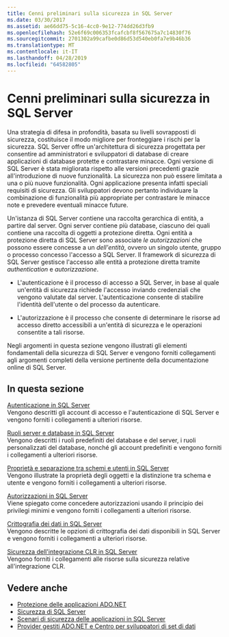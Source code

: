 ```yaml
---
title: Cenni preliminari sulla sicurezza in SQL Server
ms.date: 03/30/2017
ms.assetid: ae66dd75-5c16-4cc0-9e12-774dd26d3fb9
ms.openlocfilehash: 52e6f69c006353fcafcbf8f567675a7c14830f76
ms.sourcegitcommit: 2701302a99cafbe0d86d53d540eb0fa7e9b46b36
ms.translationtype: MT
ms.contentlocale: it-IT
ms.lasthandoff: 04/28/2019
ms.locfileid: "64582805"
---
```

# <a name="overview-of-sql-server-security"></a>Cenni preliminari sulla sicurezza in SQL Server
Una strategia di difesa in profondità, basata su livelli sovrapposti di sicurezza, costituisce il modo migliore per fronteggiare i rischi per la sicurezza. SQL Server offre un'architettura di sicurezza progettata per consentire ad amministratori e sviluppatori di database di creare applicazioni di database protette e contrastare minacce. Ogni versione di SQL Server è stata migliorata rispetto alle versioni precedenti grazie all'introduzione di nuove funzionalità. La sicurezza non può essere limitata a una o più nuove funzionalità. Ogni applicazione presenta infatti speciali requisiti di sicurezza. Gli sviluppatori devono pertanto individuare la combinazione di funzionalità più appropriate per contrastare le minacce note e prevedere eventuali minacce future.  
  
 Un'istanza di SQL Server contiene una raccolta gerarchica di entità, a partire dal server. Ogni server contiene più database, ciascuno dei quali contiene una raccolta di oggetti a protezione diretta. Ogni entità a protezione diretta di SQL Server sono associate *le autorizzazioni* che possono essere concesse a un *dell'entità*, ovvero un singolo utente, gruppo o processo concesso l'accesso a SQL Server. Il framework di sicurezza di SQL Server gestisce l'accesso alle entità a protezione diretta tramite *authentication* e *autorizzazione*.  
  
- L'autenticazione è il processo di accesso a SQL Server, in base al quale un'entità di sicurezza richiede l'accesso inviando credenziali che vengono valutate dal server. L'autenticazione consente di stabilire l'identità dell'utente o del processo da autenticare.  
  
- L'autorizzazione è il processo che consente di determinare le risorse ad accesso diretto accessibili a un'entità di sicurezza e le operazioni consentite a tali risorse.  
  
 Negli argomenti in questa sezione vengono illustrati gli elementi fondamentali della sicurezza di SQL Server e vengono forniti collegamenti agli argomenti completi della versione pertinente della documentazione online di SQL Server.  
  
## <a name="in-this-section"></a>In questa sezione  
 [Autenticazione in SQL Server](../../../../../docs/framework/data/adonet/sql/authentication-in-sql-server.md)  
 Vengono descritti gli account di accesso e l'autenticazione di SQL Server e vengono forniti i collegamenti a ulteriori risorse.  
  
 [Ruoli server e database in SQL Server](../../../../../docs/framework/data/adonet/sql/server-and-database-roles-in-sql-server.md)  
 Vengono descritti i ruoli predefiniti del database e del server, i ruoli personalizzati del database, nonché gli account predefiniti e vengono forniti i collegamenti a ulteriori risorse.  
  
 [Proprietà e separazione tra schemi e utenti in SQL Server](../../../../../docs/framework/data/adonet/sql/ownership-and-user-schema-separation-in-sql-server.md)  
 Vengono illustrate la proprietà degli oggetti e la distinzione tra schema e utente e vengono forniti i collegamenti a ulteriori risorse.  
  
 [Autorizzazioni in SQL Server](../../../../../docs/framework/data/adonet/sql/authorization-and-permissions-in-sql-server.md)  
 Viene spiegato come concedere autorizzazioni usando il principio dei privilegi minimi e vengono forniti i collegamenti a ulteriori risorse.  
  
 [Crittografia dei dati in SQL Server](../../../../../docs/framework/data/adonet/sql/data-encryption-in-sql-server.md)  
 Vengono descritte le opzioni di crittografia dei dati disponibili in SQL Server e vengono forniti i collegamenti a ulteriori risorse.  
  
 [Sicurezza dell'integrazione CLR in SQL Server](../../../../../docs/framework/data/adonet/sql/clr-integration-security-in-sql-server.md)  
 Vengono forniti i collegamenti alle risorse sulla sicurezza relative all'integrazione CLR.  
  
## <a name="see-also"></a>Vedere anche

- [Protezione delle applicazioni ADO.NET](../../../../../docs/framework/data/adonet/securing-ado-net-applications.md)
- [Sicurezza di SQL Server](../../../../../docs/framework/data/adonet/sql/sql-server-security.md)
- [Scenari di sicurezza delle applicazioni in SQL Server](../../../../../docs/framework/data/adonet/sql/application-security-scenarios-in-sql-server.md)
- [Provider gestiti ADO.NET e Centro per sviluppatori di set di dati](https://go.microsoft.com/fwlink/?LinkId=217917)
